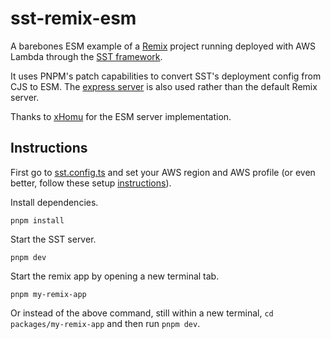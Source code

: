 # sst-remix-esm

A barebones ESM example of a [Remix](https://remix.run/) project running deployed with AWS Lambda through the [SST framework](https://docs.sst.dev/constructs/RemixSite).

It uses PNPM's patch capabilities to convert SST's deployment config from CJS to ESM. The [express server](packages/my-remix-app/server.js) is also used rather than the default Remix server. 

Thanks to [xHomu](https://github.com/xHomu/remix-v2-server) for the ESM server implementation.

## Instructions

First go to [sst.config.ts](sst.config.ts) and set your AWS region and AWS profile (or even better, follow these setup [instructions](https://docs.sst.dev/setting-up-aws)).

Install dependencies.
```
pnpm install
```

Start the SST server.
```
pnpm dev
```

Start the remix app by opening a new terminal tab.
```
pnpm my-remix-app
```
Or instead of the above command, still within a new terminal, `cd packages/my-remix-app` and then run `pnpm dev`.
